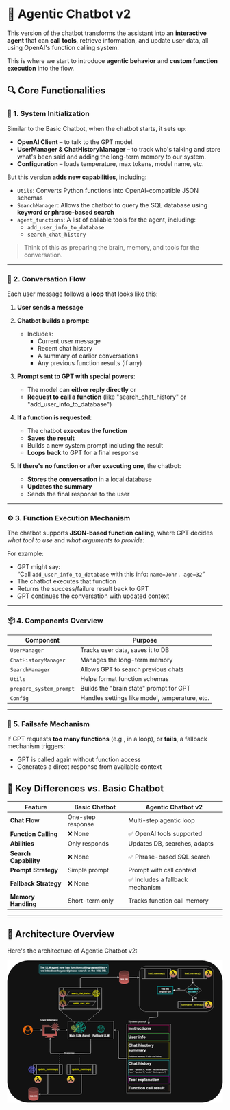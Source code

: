 # 🧠 Agentic Chatbot v2

This version of the chatbot transforms the assistant into an **interactive agent** that can **call tools**, retrieve information, and update user data, all using OpenAI's function calling system.

This is where we start to introduce **agentic behavior** and **custom function execution** into the flow.

## 🔍 Core Functionalities

### 🔧 1. **System Initialization**

Similar to the Basic Chatbot, when the chatbot starts, it sets up:
- **OpenAI Client** – to talk to the GPT model.
- **UserManager & ChatHistoryManager** – to track who's talking and store what's been said and adding the long-term memory to our system.
- **Configuration** – loads temperature, max tokens, model name, etc.

But this version **adds new capabilities**, including:

- `Utils`: Converts Python functions into OpenAI-compatible JSON schemas
- `SearchManager`: Allows the chatbot to query the SQL database using **keyword or phrase-based search**
- `agent_functions`: A list of callable tools for the agent, including:
  - `add_user_info_to_database`
  - `search_chat_history`

> Think of this as preparing the brain, memory, and tools for the conversation.

---

### 💬 2. **Conversation Flow**

Each user message follows a **loop** that looks like this:

1. **User sends a message**  
2. **Chatbot builds a prompt**:
   - Includes:
     - Current user message
     - Recent chat history
     - A summary of earlier conversations
     - Any previous function results (if any)

3. **Prompt sent to GPT with special powers**:
   - The model can **either reply directly** or
   - **Request to call a function** (like "search_chat_history" or "add_user_info_to_database")

4. **If a function is requested**:
   - The chatbot **executes the function**
   - **Saves the result**
   - Builds a new system prompt including the result
   - **Loops back** to GPT for a final response

5. **If there's no function or after executing one**, the chatbot:
   - **Stores the conversation** in a local database
   - **Updates the summary**
   - Sends the final response to the user

---

### ⚙️ 3. **Function Execution Mechanism**

The chatbot supports **JSON-based function calling**, where GPT decides *what tool to use* and *what arguments to provide*:

For example:
- GPT might say:  
  “Call `add_user_info_to_database` with this info: `name=John, age=32`”
- The chatbot executes that function
- Returns the success/failure result back to GPT
- GPT continues the conversation with updated context

---

### 📦 4. **Components Overview**

| Component | Purpose |
|----------|---------|
| `UserManager` | Tracks user data, saves it to DB |
| `ChatHistoryManager` | Manages the long-term memory |
| `SearchManager` | Allows GPT to search previous chats |
| `Utils` | Helps format function schemas |
| `prepare_system_prompt` | Builds the "brain state" prompt for GPT |
| `Config` | Handles settings like model, temperature, etc. |

---

### 🔁 5. **Failsafe Mechanism**

If GPT requests **too many functions** (e.g., in a loop), or **fails**, a fallback mechanism triggers:
- GPT is called again without function access
- Generates a direct response from available context


## 🔄 Key Differences vs. Basic Chatbot

| Feature | **Basic Chatbot** | **Agentic Chatbot v2** |
|--------|-------------------|-------------------------|
| **Chat Flow** | One-step response | Multi-step agentic loop |
| **Function Calling** | ❌ None | ✅ OpenAI tools supported |
| **Abilities** | Only responds | Updates DB, searches, adapts |
| **Search Capability** | ❌ None | ✅ Phrase-based SQL search |
| **Prompt Strategy** | Simple prompt | Prompt with call context |
| **Fallback Strategy** | ❌ None | ✅ Includes a fallback mechanism|
| **Memory Handling** | Short-term only | Tracks function call memory |

---

## 🧾 Architecture Overview

Here's the architecture of Agentic Chatbot v2:

![Agentic Chatbot v2 Schema](../images/chatbot_agentic_v2.png)

